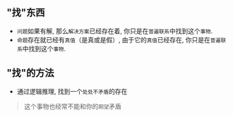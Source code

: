 ## "找"东西

- `问题`如果有解, 那么`解决方案`已经存在着, 你只是在`普遍联系`中找到这个`事物`.
- `命题`存在就已经有`真值`（是真或是假）, 由于它的`真值`已经存在, 你只是在`普遍联系`中找到这个`事物`.

## "找"的方法

- 通过逻辑推理, 找到一个`处处不矛盾`的存在

> 这个事物也经常不能和你的`期望`矛盾
